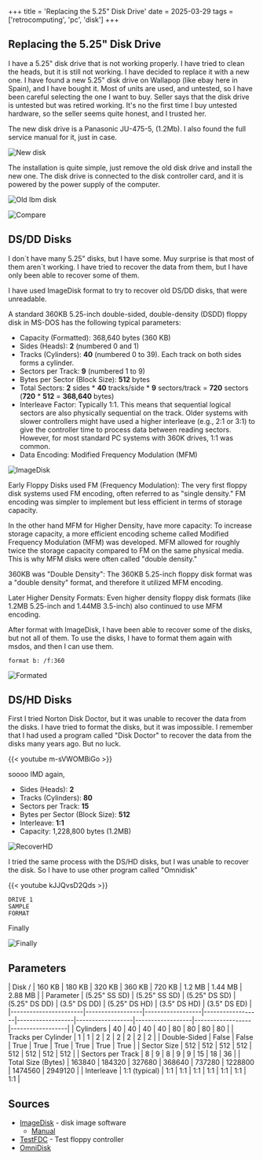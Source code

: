 +++
title = 'Replacing the 5.25" Disk Drive'
date = 2025-03-29
tags = ['retrocomputing', 'pc', 'disk']
+++

## Replacing the 5.25" Disk Drive

I have a 5.25" disk drive that is not working properly. I have tried to clean the heads, but it is still not working. I have decided to replace it with a new one. I have found a new 5.25" disk drive on Wallapop (like ebay here in Spain), and I have bought it. Most of units are used, and untested, so I have been careful selecting the one I want to buy. Seller says that the disk drive is untested but was retired working. It's no the first time I buy untested hardware, so the seller seems quite honest, and I trusted her.

The new disk drive is a Panasonic JU-475-5, (1.2Mb). I also found the full service manual for it, just in case. 

![New disk](https://imgur.com/jbhfXNr.jpg)

The installation is quite simple, just remove the old disk drive and install the new one. The disk drive is connected to the disk controller card, and it is powered by the power supply of the computer.

![Old Ibm disk](https://imgur.com/b5BE9XC.jpg)

![Compare](https://imgur.com/jbhfXNr.jpg)

## DS/DD Disks

I don´t have many 5.25" disks, but I have some. Muy surprise is that most of them aren´t working. I have tried to recover the data from them, but I have only been able to recover some of them. 

I have used ImageDisk format to try to recover old DS/DD disks, that were unreadable.

A standard 360KB 5.25-inch double-sided, double-density (DSDD) floppy disk in MS-DOS has the following typical parameters:

- Capacity (Formatted): 368,640 bytes (360 KB)
- Sides (Heads): **2** (numbered 0 and 1)
- Tracks (Cylinders): **40** (numbered 0 to 39). Each track on both sides forms a cylinder.   
- Sectors per Track: **9** (numbered 1 to 9)   
- Bytes per Sector (Block Size): **512** bytes
- Total Sectors: **2** sides * **40** tracks/side * **9** sectors/track = **720** sectors (**720** * **512** = **368,640** bytes)
- Interleave Factor: Typically 1:1. This means that sequential logical sectors are also physically sequential on the track. Older systems with slower controllers might have used a higher interleave (e.g., 2:1 or 3:1) to give the controller time to process data between reading sectors. However, for most standard PC systems with 360K drives, 1:1 was common.
- Data Encoding: Modified Frequency Modulation (MFM)

![ImageDisk](https://imgur.com/x9THyng.jpg)

Early Floppy Disks used FM (Frequency Modulation): The very first floppy disk systems used FM encoding, often referred to as "single density." FM encoding was simpler to implement but less efficient in terms of storage capacity.   

In the other hand MFM for Higher Density, have more capacity: To increase storage capacity, a more efficient encoding scheme called Modified Frequency Modulation (MFM) was developed. MFM allowed for roughly twice the storage capacity compared to FM on the same physical media. This is why MFM disks were often called "double density."   

360KB was "Double Density": The 360KB 5.25-inch floppy disk format was a "double density" format, and therefore it utilized MFM encoding.   

Later Higher Density Formats: Even higher density floppy disk formats (like 1.2MB 5.25-inch and 1.44MB 3.5-inch) also continued to use MFM encoding.

After format with ImageDisk, I have been able to recover some of the disks, but not all of them. To use the disks, I have to format them again with msdos, and then I can use 
them.

```
format b: /f:360
```

![Formated](https://imgur.com/XjLvrcT.jpg)


## DS/HD Disks

First I tried Norton Disk Doctor, but it was unable to recover the data from the disks. I have tried to format the disks, but it was impossible. I remember that I had used a program called "Disk Doctor" to recover the data from the disks many years ago. But no luck.

{{< youtube m-sVWOMBiGo >}} 



soooo IMD again,

- Sides (Heads): **2**
- Tracks (Cylinders): **80**
- Sectors per Track: **15**
- Bytes per Sector (Block Size): **512**
- Interleave: **1:1**
- Capacity: 1,228,800 bytes (1.2MB)

![RecoverHD](https://imgur.com/CAAHU80.jpg)

I tried the same process with the DS/HD disks, but I was unable to recover the disk. So I have to use other program called "Omnidisk" 

{{< youtube kJJQvsD2Qds >}} 



```
DRIVE 1
SAMPLE 
FORMAT
```

Finally 

![Finally](https://imgur.com/JcUB8sq.jpg)


## Parameters

| Disk      /           | 160 KB           | 180 KB           | 320 KB           | 360 KB           | 720 KB           | 1.2 MB           | 1.44 MB          | 2.88 MB          |
| Parameter             | (5.25" SS SD)    | (5.25" SS SD)    | (5.25" DS SD)    | (5.25" DS DD)    | (3.5" DS DD)     | (5.25" DS HD)    | (3.5" DS HD)     | (3.5" DS ED)     |
|-----------------------|------------------|------------------|------------------|------------------|------------------|------------------|------------------|------------------|
| Cylinders             | 40               | 40               | 40               | 40               | 80               | 80               | 80               | 80               |
| Tracks per Cylinder   | 1                | 1                | 2                | 2                | 2                | 2                | 2                | 2                |
| Double-Sided          | False            | False            | True             | True             | True             | True             | True             | True             |
| Sector Size           | 512              | 512              | 512              | 512              | 512              | 512              | 512              | 512              |
| Sectors per Track     | 8                | 9                | 8                | 9                | 9                | 15               | 18               | 36               |
| Total Size (Bytes)    | 163840           | 184320           | 327680           | 368640           | 737280           | 1228800          | 1474560          | 2949120          |
| Interleave            | 1:1 (typical)    | 1:1              | 1:1              | 1:1              | 1:1              | 1:1              | 1:1              | 1:1              |



## Sources

- [ImageDisk](http://dunfield.classiccmp.org/img/) - disk image software
   - [Manual](https://oldcomputers-ddns.org/public/pub/manuals/imd.pdf)
- [TestFDC](http://dunfield.classiccmp.org/img42841/testfdc.zip) - Test floppy controller
- [OmniDisk](http://www.shlock.co.uk/Utils/OmniDisk/OmniDisk.htm) 
